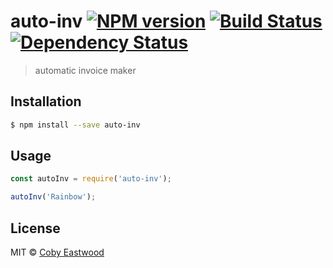 # auto-inv [![NPM version][npm-image]][npm-url] [![Build Status][travis-image]][travis-url] [![Dependency Status][daviddm-image]][daviddm-url]
> automatic invoice maker

## Installation

```sh
$ npm install --save auto-inv
```

## Usage

```js
const autoInv = require('auto-inv');

autoInv('Rainbow');
```
## License

MIT © [Coby Eastwood]()


[npm-image]: https://badge.fury.io/js/auto-inv.svg
[npm-url]: https://npmjs.org/package/auto-inv
[travis-image]: https://travis-ci.com/cobyeastwood/auto-inv.svg?branch=master
[travis-url]: https://travis-ci.com/cobyeastwood/auto-inv
[daviddm-image]: https://david-dm.org/cobyeastwood/auto-inv.svg?theme=shields.io
[daviddm-url]: https://david-dm.org/cobyeastwood/auto-inv
